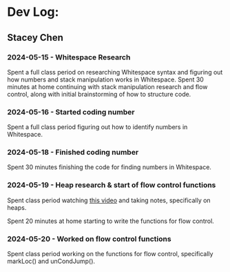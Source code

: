 # Dev Log:
## Stacey Chen
### 2024-05-15 - Whitespace Research
Spent a full class period on researching Whitespace syntax and figuring out how numbers and stack manipulation works in Whitespace.
Spent 30 minutes at home continuing with stack manipulation research and flow control, along with initial brainstorming of how to structure code.

### 2024-05-16 - Started coding number
Spent a full class period figuring out how to identify numbers in Whitespace.

### 2024-05-18 - Finished coding number
Spent 30 minutes finishing the code for finding numbers in Whitespace.

### 2024-05-19 - Heap research & start of flow control functions
Spent class period watching [this video](https://www.youtube.com/watch?v=O406bEHAOcc) and taking notes, specifically on heaps.

Spent 20 minutes at home starting to write the functions for flow control.

### 2024-05-20 - Worked on flow control functions
Spent class period working on the functions for flow control, specifically markLoc() and unCondJump().
